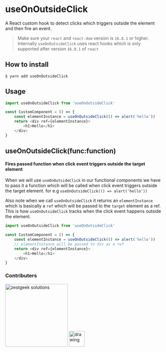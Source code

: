 useOnOutsideClick
======
A React custom hook to detect clicks which triggers outside the element and then fire an event.

> Make sure your `react` and `react-dom` version is `16.8.1` or higher. Internally `useOnOutsideClick` uses react hooks which is only supported after version `16.8.1` of `react`

## How to install
```
$ yarn add useOnOutsideClick
```

## Usage
```javascript
import useOnOutsideClick from 'useOnOutsideClick'

const CustomComponent = () => {
    const elementInstance = useOnOutsideClick(() => alert('hello'))
    return <div ref={elementInstance}>
        <h1>Hello</h1>
    </div>
} 
```

useOnOutsideClick(func:function)
-----------------------
#### Fires passed function when click event triggers outside the target element
When we will use `useOnOutsideClick` in our functional components we have to pass it a function which will be called when click event triggers outside the target element. for e.g `useOnOutsideClick(() => alert('hello'))`

Also note when we call `useOnOutsideClick` it returns an `elementInstance` which is basically a `ref` which will be passed to the `target` element as a ref. This is how `useOnOutsideClick` tracks when the click event happens outside the element.

```javascript
import useOnOutsideClick from 'useOnOutsideClick'

const CustomComponent = () => {
    const elementInstance = useOnOutsideClick(() => alert('hello'))
    // elementInstance will be passed to div as a ref
    return <div ref={elementInstance}>
        <h1>Hello</h1>
    </div>
} 
```

### Contributers
[<img src="http://zestgeek.com/img/logo.png" alt="zestgeek solutions" width="200"/>](http://zestgeek.com)
[<img src="http://www.recraftstudio.com/images/logo.png" alt="drawing" width="50"/>](http://www.recraftrelic.com)